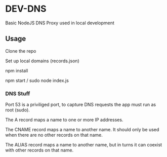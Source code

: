 # DEV-DNS
Basic NodeJS DNS Proxy used in local development


## Usage

Clone the repo

Set up local domains (records.json)

npm install
 
npm start / sudo node index.js 


### DNS Stuff

Port 53 is a priviliged port, to capture DNS requests the app must run as root (sudo).

The A record maps a name to one or more IP addresses. 

The CNAME record maps a name to another name. It should only be used when there are no other records on that name. 

The ALIAS record maps a name to another name, but in turns it can coexist with other records on that name.
